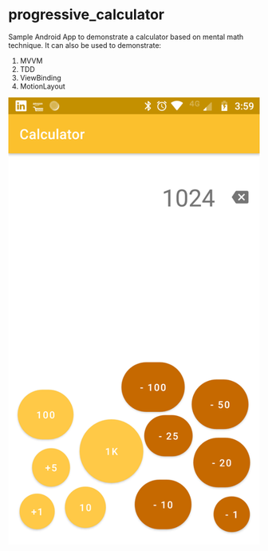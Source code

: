 # progressive_calculator
Sample Android App to demonstrate a calculator based on mental math technique.
It can also be used to demonstrate:
1. MVVM
2. TDD
3. ViewBinding
4. MotionLayout

![Screenshot](./screenshots/screenshot.png)
